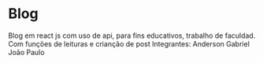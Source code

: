 # Blog
Blog em react js com uso de api, para fins educativos, trabalho de faculdad.
Com funções de leituras e crianção de post
Integrantes:
Anderson Gabriel
João Paulo